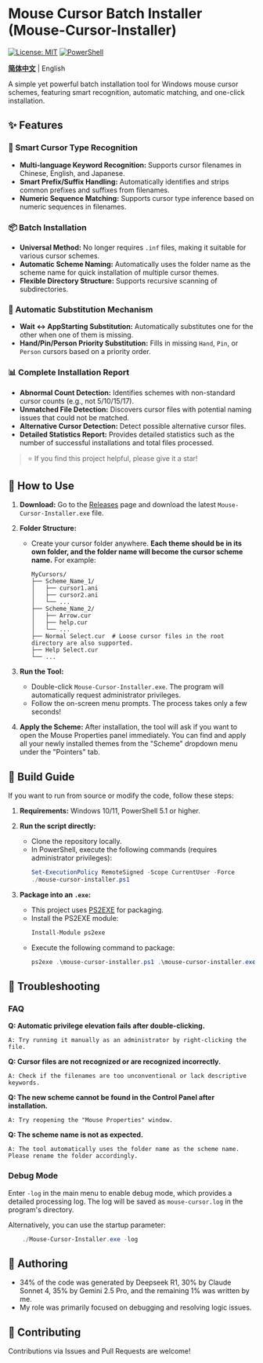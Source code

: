 # Mouse Cursor Batch Installer (Mouse-Cursor-Installer)

[![License: MIT](https://img.shields.io/badge/License-MIT-yellow.svg)](https://opensource.org/licenses/MIT)
[![PowerShell](https://img.shields.io/badge/PowerShell-5.1%2B-blue.svg)](https://docs.microsoft.com/en-us/powershell/)

[**简体中文**](./README.md) | English

A simple yet powerful batch installation tool for Windows mouse cursor schemes, featuring smart recognition, automatic matching, and one-click installation.

## ✨ Features

### 🎯 Smart Cursor Type Recognition

- **Multi-language Keyword Recognition:** Supports cursor filenames in Chinese, English, and Japanese.
- **Smart Prefix/Suffix Handling:** Automatically identifies and strips common prefixes and suffixes from filenames.
- **Numeric Sequence Matching:** Supports cursor type inference based on numeric sequences in filenames.

### 📦 Batch Installation

- **Universal Method:** No longer requires `.inf` files, making it suitable for various cursor schemes.
- **Automatic Scheme Naming:** Automatically uses the folder name as the scheme name for quick installation of multiple cursor themes.
- **Flexible Directory Structure:** Supports recursive scanning of subdirectories.

### 🔄 Automatic Substitution Mechanism

- **Wait ↔ AppStarting Substitution:** Automatically substitutes one for the other when one of them is missing.
- **Hand/Pin/Person Priority Substitution:** Fills in missing `Hand`, `Pin`, or `Person` cursors based on a priority order.

### 📊 Complete Installation Report

- **Abnormal Count Detection:** Identifies schemes with non-standard cursor counts (e.g., not 5/10/15/17).
- **Unmatched File Detection:** Discovers cursor files with potential naming issues that could not be matched.
- **Alternative Cursor Detection:** Detect possible alternative cursor files.
- **Detailed Statistics Report:** Provides detailed statistics such as the number of successful installations and total files processed.

> ⭐ If you find this project helpful, please give it a star!

## 🚀 How to Use

1.  **Download:** Go to the [Releases](https://github.com/unc611/Mouse-Cursor-Installer/releases) page and download the latest `Mouse-Cursor-Installer.exe` file.

2.  **Folder Structure:**
    - Create your cursor folder anywhere. **Each theme should be in its own folder, and the folder name will become the cursor scheme name.** For example:
      ```
      MyCursors/
      ├── Scheme_Name_1/
      │   ├── cursor1.ani
      │   ├── cursor2.ani
      │   └── ...
      ├── Scheme_Name_2/
      │   ├── Arrow.cur
      │   ├── help.cur
      │   └── ...
      ├── Normal Select.cur  # Loose cursor files in the root directory are also supported.
      ├── Help Select.cur
      └── ...
      ```

3.  **Run the Tool:**
    - Double-click `Mouse-Cursor-Installer.exe`. The program will automatically request administrator privileges.
    - Follow the on-screen menu prompts. The process takes only a few seconds!

4.  **Apply the Scheme:** After installation, the tool will ask if you want to open the Mouse Properties panel immediately. You can find and apply all your newly installed themes from the "Scheme" dropdown menu under the "Pointers" tab.

## 🔧 Build Guide

If you want to run from source or modify the code, follow these steps:

1.  **Requirements:** Windows 10/11, PowerShell 5.1 or higher.

2.  **Run the script directly:**
    - Clone the repository locally.
    - In PowerShell, execute the following commands (requires administrator privileges):
      ```powershell
      Set-ExecutionPolicy RemoteSigned -Scope CurrentUser -Force
      ./mouse-cursor-installer.ps1
      ```

3.  **Package into an `.exe`:**
    - This project uses [PS2EXE](https://github.com/MScholtes/PS2EXE) for packaging.
    - Install the PS2EXE module:
      ```powershell
      Install-Module ps2exe
      ```
    - Execute the following command to package:
      ```powershell
      ps2exe .\mouse-cursor-installer.ps1 .\mouse-cursor-installer.exe
      ```

## 🐛 Troubleshooting

### FAQ

**Q: Automatic privilege elevation fails after double-clicking.**
```
A: Try running it manually as an administrator by right-clicking the file.
```

**Q: Cursor files are not recognized or are recognized incorrectly.**
```
A: Check if the filenames are too unconventional or lack descriptive keywords.
```

**Q: The new scheme cannot be found in the Control Panel after installation.**
```
A: Try reopening the "Mouse Properties" window.
```

**Q: The scheme name is not as expected.**
```
A: The tool automatically uses the folder name as the scheme name. Please rename the folder accordingly.
```

### Debug Mode

Enter `-log` in the main menu to enable debug mode, which provides a detailed processing log. The log will be saved as `mouse-cursor.log` in the program's directory.

Alternatively, you can use the startup parameter:

```powershell
    ./Mouse-Cursor-Installer.exe -log
```

## 📄 Authoring

- 34% of the code was generated by Deepseek R1, 30% by Claude Sonnet 4, 35% by Gemini 2.5 Pro, and the remaining 1% was written by me.
- My role was primarily focused on debugging and resolving logic issues.

## 🤝 Contributing

Contributions via Issues and Pull Requests are welcome!